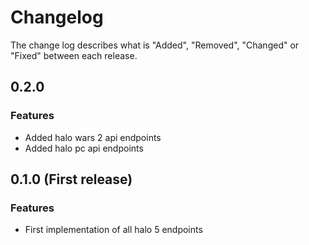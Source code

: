 # Changelog

The change log describes what is "Added", "Removed", "Changed" or "Fixed" between each release. 

## 0.2.0

### Features

- Added halo wars 2 api endpoints
- Added halo  pc api endpoints

## 0.1.0 (First release)

### Features

- First implementation of all halo 5 endpoints
